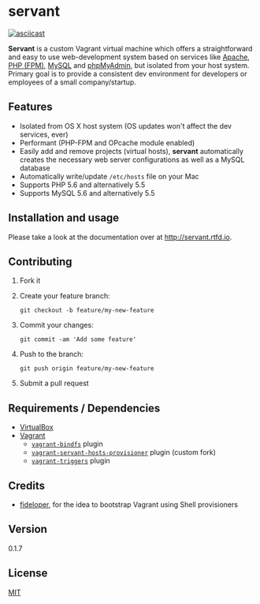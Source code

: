 # servant

[![asciicast](https://asciinema.org/a/86263.png)](https://asciinema.org/a/86263)

**Servant** is a custom Vagrant virtual machine which offers a straightforward and easy to use web-development system based on services like [Apache](https://httpd.apache.org/), [PHP (FPM)](http://php-fpm.org/), [MySQL](https://www.mysql.com/) and [phpMyAdmin](https://www.phpmyadmin.net/), but isolated from your host system. Primary goal is to provide a consistent dev environment for developers or employees of a small company/startup. 

## Features

- Isolated from OS X host system (OS updates won't affect the dev services, ever)
- Performant (PHP-FPM and OPcache module enabled)
- Easily add and remove projects (virtual hosts), **servant** automatically creates the necessary web server configurations as well as a MySQL database
- Automatically write/update `/etc/hosts` file on your Mac
- Supports PHP 5.6 and alternatively 5.5 
- Supports MySQL 5.6 and alternatively 5.5 

## Installation and usage

Please take a look at the documentation over at http://servant.rtfd.io.

## Contributing

1. Fork it
2. Create your feature branch:

    ```shell
    git checkout -b feature/my-new-feature
    ```

3. Commit your changes:

    ```shell
    git commit -am 'Add some feature'
    ```

4. Push to the branch:

    ```shell
    git push origin feature/my-new-feature
    ```

5. Submit a pull request

## Requirements / Dependencies

* [VirtualBox](https://www.virtualbox.org/)
* [Vagrant](https://www.vagrantup.com/)
    - [`vagrant-bindfs`](https://github.com/gael-ian/vagrant-bindfs) plugin
    - [`vagrant-servant-hosts-provisioner`](https://github.com/frdmn/vagrant-servant-hosts-provisioner) plugin (custom fork)
    - [`vagrant-triggers`](https://github.com/emyl/vagrant-triggers) plugin

## Credits

- [fideloper](https://github.com/fideloper), for the idea to bootstrap Vagrant using Shell provisioners

## Version

0.1.7

## License

[MIT](LICENSE)
